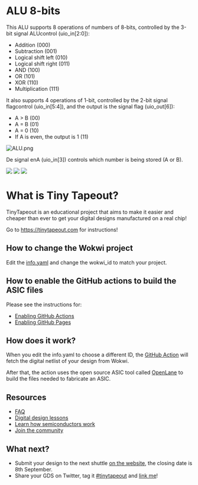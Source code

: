 # ALU 8-bits

This ALU supports 8 operations of numbers of 8-bits, controlled by the 3-bit signal ALUcontrol (uio_in[2:0]): 

- Addition (000)
- Subtraction (001)
- Logical shift left (010)
- Logical shift right (011)
- AND (100)
- OR (101)
- XOR (110)
- Multiplication (111)

It also supports 4 operations of 1-bit, controlled by the 2-bit signal flagcontrol (uio_in[5:4]), and the output is the signal flag (uio_out[6]): 

- A > B (00)
- A = B (01)
- A = 0 (10)
- If A is even, the output is 1 (11)

![ALU.png](ALU%208-bits%20af110019557347ab86ae42950fba84f0/ALU.png)

De signal enA (uio_in[3]) controls which number is being stored (A or B).

![](../../workflows/gds/badge.svg) ![](../../workflows/docs/badge.svg) ![](../../workflows/wokwi_test/badge.svg)

# What is Tiny Tapeout?

TinyTapeout is an educational project that aims to make it easier and cheaper than ever to get your digital designs manufactured on a real chip!

Go to https://tinytapeout.com for instructions!

## How to change the Wokwi project

Edit the [info.yaml](info.yaml) and change the wokwi_id to match your project.

## How to enable the GitHub actions to build the ASIC files

Please see the instructions for:

- [Enabling GitHub Actions](https://tinytapeout.com/faq/#when-i-commit-my-change-the-gds-action-isnt-running)
- [Enabling GitHub Pages](https://tinytapeout.com/faq/#my-github-action-is-failing-on-the-pages-part)

## How does it work?

When you edit the info.yaml to choose a different ID, the [GitHub Action](.github/workflows/gds.yaml) will fetch the digital netlist of your design from Wokwi.

After that, the action uses the open source ASIC tool called [OpenLane](https://www.zerotoasiccourse.com/terminology/openlane/) to build the files needed to fabricate an ASIC.

## Resources

- [FAQ](https://tinytapeout.com/faq/)
- [Digital design lessons](https://tinytapeout.com/digital_design/)
- [Learn how semiconductors work](https://tinytapeout.com/siliwiz/)
- [Join the community](https://discord.gg/rPK2nSjxy8)

## What next?

- Submit your design to the next shuttle [on the website](https://tinytapeout.com/#submit-your-design), the closing date is 8th September.
- Share your GDS on Twitter, tag it [#tinytapeout](https://twitter.com/hashtag/tinytapeout?src=hashtag_click) and [link me](https://twitter.com/matthewvenn)!
